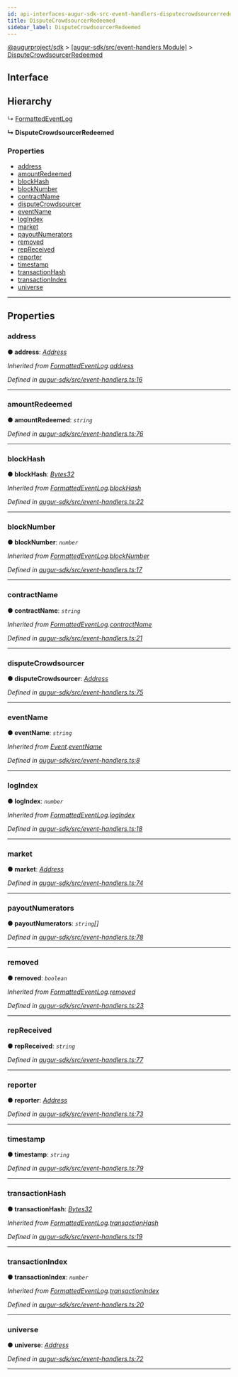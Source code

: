 ```yaml
---
id: api-interfaces-augur-sdk-src-event-handlers-disputecrowdsourcerredeemed
title: DisputeCrowdsourcerRedeemed
sidebar_label: DisputeCrowdsourcerRedeemed
---
```


[@augurproject/sdk](api-readme.md) > [[augur-sdk/src/event-handlers Module]](api-modules-augur-sdk-src-event-handlers-module.md) > [DisputeCrowdsourcerRedeemed](api-interfaces-augur-sdk-src-event-handlers-disputecrowdsourcerredeemed.md)

## Interface

## Hierarchy

↳  [FormattedEventLog](api-interfaces-augur-sdk-src-event-handlers-formattedeventlog.md)

**↳ DisputeCrowdsourcerRedeemed**

### Properties

* [address](api-interfaces-augur-sdk-src-event-handlers-disputecrowdsourcerredeemed.md#address)
* [amountRedeemed](api-interfaces-augur-sdk-src-event-handlers-disputecrowdsourcerredeemed.md#amountredeemed)
* [blockHash](api-interfaces-augur-sdk-src-event-handlers-disputecrowdsourcerredeemed.md#blockhash)
* [blockNumber](api-interfaces-augur-sdk-src-event-handlers-disputecrowdsourcerredeemed.md#blocknumber)
* [contractName](api-interfaces-augur-sdk-src-event-handlers-disputecrowdsourcerredeemed.md#contractname)
* [disputeCrowdsourcer](api-interfaces-augur-sdk-src-event-handlers-disputecrowdsourcerredeemed.md#disputecrowdsourcer)
* [eventName](api-interfaces-augur-sdk-src-event-handlers-disputecrowdsourcerredeemed.md#eventname)
* [logIndex](api-interfaces-augur-sdk-src-event-handlers-disputecrowdsourcerredeemed.md#logindex)
* [market](api-interfaces-augur-sdk-src-event-handlers-disputecrowdsourcerredeemed.md#market)
* [payoutNumerators](api-interfaces-augur-sdk-src-event-handlers-disputecrowdsourcerredeemed.md#payoutnumerators)
* [removed](api-interfaces-augur-sdk-src-event-handlers-disputecrowdsourcerredeemed.md#removed)
* [repReceived](api-interfaces-augur-sdk-src-event-handlers-disputecrowdsourcerredeemed.md#repreceived)
* [reporter](api-interfaces-augur-sdk-src-event-handlers-disputecrowdsourcerredeemed.md#reporter)
* [timestamp](api-interfaces-augur-sdk-src-event-handlers-disputecrowdsourcerredeemed.md#timestamp)
* [transactionHash](api-interfaces-augur-sdk-src-event-handlers-disputecrowdsourcerredeemed.md#transactionhash)
* [transactionIndex](api-interfaces-augur-sdk-src-event-handlers-disputecrowdsourcerredeemed.md#transactionindex)
* [universe](api-interfaces-augur-sdk-src-event-handlers-disputecrowdsourcerredeemed.md#universe)

---

## Properties

<a id="address"></a>

###  address

**● address**: *[Address](api-modules-augur-sdk-src-event-handlers-module.md#address)*

*Inherited from [FormattedEventLog](api-interfaces-augur-sdk-src-event-handlers-formattedeventlog.md).[address](api-interfaces-augur-sdk-src-event-handlers-formattedeventlog.md#address)*

*Defined in [augur-sdk/src/event-handlers.ts:16](https://github.com/AugurProject/augur/blob/0787bf1a23/packages/augur-sdk/src/event-handlers.ts#L16)*

___
<a id="amountredeemed"></a>

###  amountRedeemed

**● amountRedeemed**: *`string`*

*Defined in [augur-sdk/src/event-handlers.ts:76](https://github.com/AugurProject/augur/blob/0787bf1a23/packages/augur-sdk/src/event-handlers.ts#L76)*

___
<a id="blockhash"></a>

###  blockHash

**● blockHash**: *[Bytes32](api-modules-augur-sdk-src-event-handlers-module.md#bytes32)*

*Inherited from [FormattedEventLog](api-interfaces-augur-sdk-src-event-handlers-formattedeventlog.md).[blockHash](api-interfaces-augur-sdk-src-event-handlers-formattedeventlog.md#blockhash)*

*Defined in [augur-sdk/src/event-handlers.ts:22](https://github.com/AugurProject/augur/blob/0787bf1a23/packages/augur-sdk/src/event-handlers.ts#L22)*

___
<a id="blocknumber"></a>

###  blockNumber

**● blockNumber**: *`number`*

*Inherited from [FormattedEventLog](api-interfaces-augur-sdk-src-event-handlers-formattedeventlog.md).[blockNumber](api-interfaces-augur-sdk-src-event-handlers-formattedeventlog.md#blocknumber)*

*Defined in [augur-sdk/src/event-handlers.ts:17](https://github.com/AugurProject/augur/blob/0787bf1a23/packages/augur-sdk/src/event-handlers.ts#L17)*

___
<a id="contractname"></a>

###  contractName

**● contractName**: *`string`*

*Inherited from [FormattedEventLog](api-interfaces-augur-sdk-src-event-handlers-formattedeventlog.md).[contractName](api-interfaces-augur-sdk-src-event-handlers-formattedeventlog.md#contractname)*

*Defined in [augur-sdk/src/event-handlers.ts:21](https://github.com/AugurProject/augur/blob/0787bf1a23/packages/augur-sdk/src/event-handlers.ts#L21)*

___
<a id="disputecrowdsourcer"></a>

###  disputeCrowdsourcer

**● disputeCrowdsourcer**: *[Address](api-modules-augur-sdk-src-event-handlers-module.md#address)*

*Defined in [augur-sdk/src/event-handlers.ts:75](https://github.com/AugurProject/augur/blob/0787bf1a23/packages/augur-sdk/src/event-handlers.ts#L75)*

___
<a id="eventname"></a>

###  eventName

**● eventName**: *`string`*

*Inherited from [Event](api-interfaces-augur-sdk-src-event-handlers-event.md).[eventName](api-interfaces-augur-sdk-src-event-handlers-event.md#eventname)*

*Defined in [augur-sdk/src/event-handlers.ts:8](https://github.com/AugurProject/augur/blob/0787bf1a23/packages/augur-sdk/src/event-handlers.ts#L8)*

___
<a id="logindex"></a>

###  logIndex

**● logIndex**: *`number`*

*Inherited from [FormattedEventLog](api-interfaces-augur-sdk-src-event-handlers-formattedeventlog.md).[logIndex](api-interfaces-augur-sdk-src-event-handlers-formattedeventlog.md#logindex)*

*Defined in [augur-sdk/src/event-handlers.ts:18](https://github.com/AugurProject/augur/blob/0787bf1a23/packages/augur-sdk/src/event-handlers.ts#L18)*

___
<a id="market"></a>

###  market

**● market**: *[Address](api-modules-augur-sdk-src-event-handlers-module.md#address)*

*Defined in [augur-sdk/src/event-handlers.ts:74](https://github.com/AugurProject/augur/blob/0787bf1a23/packages/augur-sdk/src/event-handlers.ts#L74)*

___
<a id="payoutnumerators"></a>

###  payoutNumerators

**● payoutNumerators**: *`string`[]*

*Defined in [augur-sdk/src/event-handlers.ts:78](https://github.com/AugurProject/augur/blob/0787bf1a23/packages/augur-sdk/src/event-handlers.ts#L78)*

___
<a id="removed"></a>

###  removed

**● removed**: *`boolean`*

*Inherited from [FormattedEventLog](api-interfaces-augur-sdk-src-event-handlers-formattedeventlog.md).[removed](api-interfaces-augur-sdk-src-event-handlers-formattedeventlog.md#removed)*

*Defined in [augur-sdk/src/event-handlers.ts:23](https://github.com/AugurProject/augur/blob/0787bf1a23/packages/augur-sdk/src/event-handlers.ts#L23)*

___
<a id="repreceived"></a>

###  repReceived

**● repReceived**: *`string`*

*Defined in [augur-sdk/src/event-handlers.ts:77](https://github.com/AugurProject/augur/blob/0787bf1a23/packages/augur-sdk/src/event-handlers.ts#L77)*

___
<a id="reporter"></a>

###  reporter

**● reporter**: *[Address](api-modules-augur-sdk-src-event-handlers-module.md#address)*

*Defined in [augur-sdk/src/event-handlers.ts:73](https://github.com/AugurProject/augur/blob/0787bf1a23/packages/augur-sdk/src/event-handlers.ts#L73)*

___
<a id="timestamp"></a>

###  timestamp

**● timestamp**: *`string`*

*Defined in [augur-sdk/src/event-handlers.ts:79](https://github.com/AugurProject/augur/blob/0787bf1a23/packages/augur-sdk/src/event-handlers.ts#L79)*

___
<a id="transactionhash"></a>

###  transactionHash

**● transactionHash**: *[Bytes32](api-modules-augur-sdk-src-event-handlers-module.md#bytes32)*

*Inherited from [FormattedEventLog](api-interfaces-augur-sdk-src-event-handlers-formattedeventlog.md).[transactionHash](api-interfaces-augur-sdk-src-event-handlers-formattedeventlog.md#transactionhash)*

*Defined in [augur-sdk/src/event-handlers.ts:19](https://github.com/AugurProject/augur/blob/0787bf1a23/packages/augur-sdk/src/event-handlers.ts#L19)*

___
<a id="transactionindex"></a>

###  transactionIndex

**● transactionIndex**: *`number`*

*Inherited from [FormattedEventLog](api-interfaces-augur-sdk-src-event-handlers-formattedeventlog.md).[transactionIndex](api-interfaces-augur-sdk-src-event-handlers-formattedeventlog.md#transactionindex)*

*Defined in [augur-sdk/src/event-handlers.ts:20](https://github.com/AugurProject/augur/blob/0787bf1a23/packages/augur-sdk/src/event-handlers.ts#L20)*

___
<a id="universe"></a>

###  universe

**● universe**: *[Address](api-modules-augur-sdk-src-event-handlers-module.md#address)*

*Defined in [augur-sdk/src/event-handlers.ts:72](https://github.com/AugurProject/augur/blob/0787bf1a23/packages/augur-sdk/src/event-handlers.ts#L72)*

___

